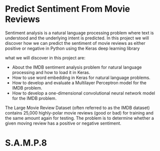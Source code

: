 <h1>Predict Sentiment From Movie Reviews</h1>
<p>
  Sentiment analysis is a natural language processing problem where text is understood and the
underlying intent is predicted. In this project we will discover how we can predict the sentiment
of movie reviews as either positive or negative in Python using the Keras deep learning library
   </p>
<p>what we will discover in this project are:</p>
<ul>
  <li>About the IMDB sentiment analysis problem for natural language processing and how to
load it in Keras.</li>
  <li>How to use word embedding in Keras for natural language problems.</li>
  <li>How to develop and evaluate a Multilayer Perceptron model for the IMDB problem.</li>
  <li>How to develop a one-dimensional convolutional neural network model for the IMDB
    problem.</li>
 </ul>
<p>The Large Movie Review Dataset (often referred to as the IMDB dataset)
contains 25,000 highly-polar movie reviews (good or bad) for training and the same amount
again for testing. The problem is to determine whether a given moving review has a positive or
negative sentiment.</p>


<h1 style="display=none;text-color:red">S.A.M.P.8</h1>
